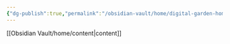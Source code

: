 ```yaml
---
{"dg-publish":true,"permalink":"/obsidian-vault/home/digital-garden-home/","tags":["gardenEntry"]}
---
```




[[Obsidian Vault/home/content\|content]] 
